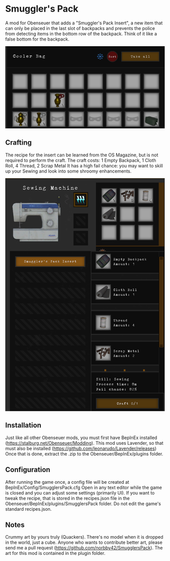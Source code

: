 # Smuggler's Pack

A mod for Obenseuer that adds a "Smuggler's Pack Insert", a new item that can only be placed in the last slot of backpacks and prevents the police from detecting items in the bottom row of the backpack.
Think of it like a false bottom for the backpack.

![Cooler Bag with the Smuggler's Pack Insert](Readme/coolerbagwithinsert.png)

## Crafting

The recipe for the insert can be learned from the OS Magazine, but is not required to perform the craft.
The craft costs: 1 Empty Backpack, 1 Cloth Roll, 4 Thread, 2 Scrap Metal
It has a high fail chance: you may want to skill up your Sewing and look into some shroomy enhancements.

![Crafting recipe](Readme/craftingrecipe.png)

## Installation

Just like all other Obenseuer mods, you must first have BepInEx installed (https://stalburg.net/Obenseuer/Modding).
This mod uses Lavender, so that must also be installed (https://github.com/leonarudo/Lavender/releases)
Once that is done, extract the .zip to the Obenseuer/BepInEx/plugins folder.

## Configuration

After running the game once, a config file will be created at BepInEx/Config/SmugglersPack.cfg
Open in any text editor while the game is closed and you can adjust some settings (primarily UI).
If you want to tweak the recipe, that is stored in the recipes.json file in the Obenseuer/BepInEx/plugins/SmugglersPack folder.  Do not edit the game's standard recipes.json.

## Notes

Crummy art by yours truly (Quackers).  There's no model when it is dropped in the world, just a cube.  Anyone who wants to contribute better art, please send me a pull request (https://github.com/norbby42/SmugglersPack).
The art for this mod is contained in the plugin folder.